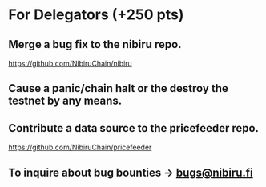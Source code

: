 # For Delegators (+250 pts)

## Merge a bug fix to the nibiru repo.
https://github.com/NibiruChain/nibiru
## Cause a panic/chain halt or the destroy the testnet by any means.
## Contribute a data source to the pricefeeder repo.
https://github.com/NibiruChain/pricefeeder
## To inquire about bug bounties → bugs@nibiru.fi
